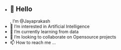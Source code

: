 - <h2>👋 Hello</h2>, I’m @Jayaprakash
- 👀 I’m interested in Artificial Intelligence
- 🌱 I’m currently learning from data 
- 💞️ I’m looking to collaborate on Opensource projects
- 📫 How to reach me ...

<!---
Jayjake1/Jayjake1 is a ✨ special ✨ repository because its `README.md` (this file) appears on your GitHub profile.
You can click the Preview link to take a look at your changes.
--->
